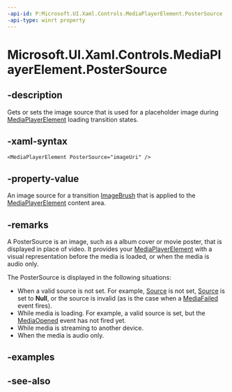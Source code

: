 ```yaml
---
-api-id: P:Microsoft.UI.Xaml.Controls.MediaPlayerElement.PosterSource
-api-type: winrt property
---
```


<!-- Property syntax
public Windows.UI.Xaml.Media.ImageSource PosterSource { get;  set; }
-->

# Microsoft.UI.Xaml.Controls.MediaPlayerElement.PosterSource

## -description
Gets or sets the image source that is used for a placeholder image during [MediaPlayerElement](mediaplayerelement.md) loading transition states.

## -xaml-syntax
```xaml
<MediaPlayerElement PosterSource="imageUri" />
```


## -property-value
An image source for a transition [ImageBrush](../microsoft.ui.xaml.media/imagebrush.md) that is applied to the [MediaPlayerElement](mediaplayerelement.md) content area.

## -remarks
A PosterSource is an image, such as a album cover or movie poster, that is displayed in place of video. It provides your [MediaPlayerElement](mediaplayerelement.md) with a visual representation before the media is loaded, or when the media is audio only.


The PosterSource is displayed in the following situations:

+ When a valid source is not set. For example, [Source](mediaplayerelement_source.md) is not set, [Source](mediaplayerelement_source.md) is set to **Null**, or the source is invalid (as is the case when a [MediaFailed](/uwp/api/windows.media.playback.mediaplayer.mediafailed) event fires).
+ While media is loading. For example, a valid source is set, but the [MediaOpened](/uwp/api/windows.media.playback.mediaplayer.mediaopened) event has not fired yet.
+ While media is streaming to another device.
+ When the media is audio only.


## -examples

## -see-also
